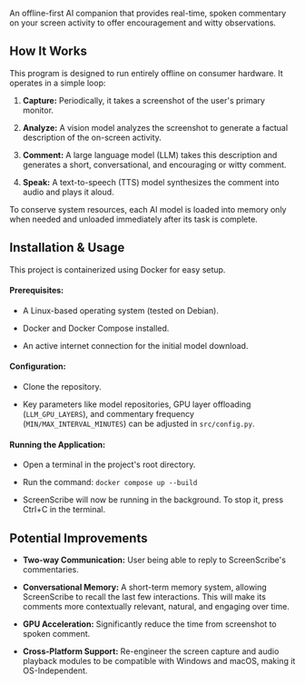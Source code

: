 An offline-first AI companion that provides real-time, spoken commentary on your screen activity to offer encouragement and witty observations.

## How It Works
This program is designed to run entirely offline on consumer hardware. It operates in a simple loop:

1. **Capture:** Periodically, it takes a screenshot of the user's primary monitor.

2. **Analyze:** A vision model analyzes the screenshot to generate a factual description of the on-screen activity.

3. **Comment:** A large language model (LLM) takes this description and generates a short, conversational, and encouraging or witty comment.

4. **Speak:** A text-to-speech (TTS) model synthesizes the comment into audio and plays it aloud.

To conserve system resources, each AI model is loaded into memory only when needed and unloaded immediately after its task is complete.

## Installation & Usage
This project is containerized using Docker for easy setup.

#### Prerequisites:

- A Linux-based operating system (tested on Debian).

- Docker and Docker Compose installed.

- An active internet connection for the initial model download.

#### Configuration:

- Clone the repository.

- Key parameters like model repositories, GPU layer offloading (`LLM_GPU_LAYERS`), and commentary frequency (`MIN/MAX_INTERVAL_MINUTES`) can be adjusted in `src/config.py`.

#### Running the Application:

- Open a terminal in the project's root directory.

- Run the command: `docker compose up --build`

- ScreenScribe will now be running in the background. To stop it, press Ctrl+C in the terminal.

## Potential Improvements

- **Two-way Communication:** User being able to reply to ScreenScribe's commentaries.

- **Conversational Memory:** A short-term memory system, allowing ScreenScribe to recall the last few interactions. This will make its comments more contextually relevant, natural, and engaging over time.

- **GPU Acceleration:** Significantly reduce the time from screenshot to spoken comment.

- **Cross-Platform Support:** Re-engineer the screen capture and audio playback modules to be compatible with Windows and macOS, making it OS-Independent.
